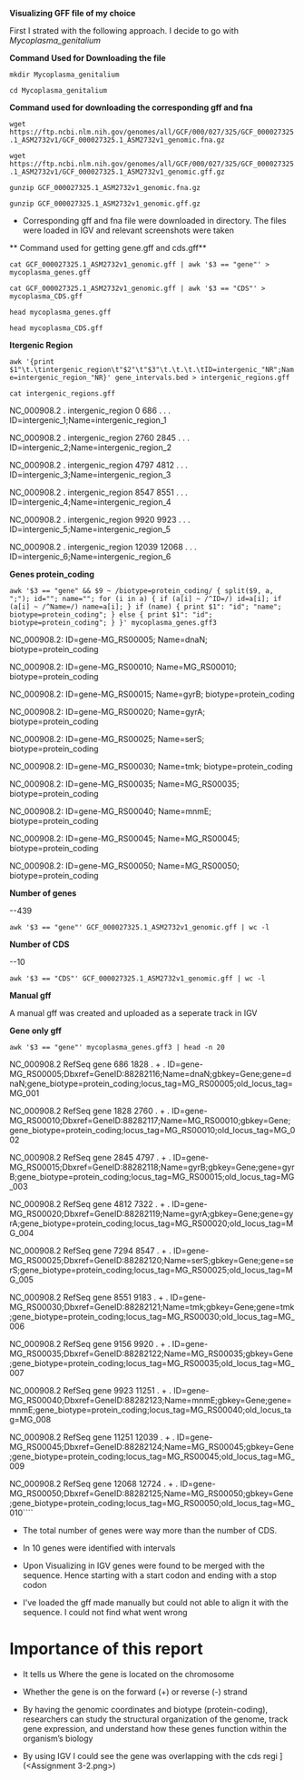 **Visualizing GFF file of my choice**

First I strated with the following approach. I decide to go with *Mycoplasma_genitalium*

**Command Used for Downloading the file**

````mkdir Mycoplasma_genitalium````

````cd Mycoplasma_genitalium````

**Command used for downloading the corresponding gff and fna**

````wget https://ftp.ncbi.nlm.nih.gov/genomes/all/GCF/000/027/325/GCF_000027325.1_ASM2732v1/GCF_000027325.1_ASM2732v1_genomic.fna.gz````

````wget https://ftp.ncbi.nlm.nih.gov/genomes/all/GCF/000/027/325/GCF_000027325.1_ASM2732v1/GCF_000027325.1_ASM2732v1_genomic.gff.gz````

````gunzip GCF_000027325.1_ASM2732v1_genomic.fna.gz````

````gunzip GCF_000027325.1_ASM2732v1_genomic.gff.gz````

* Corresponding gff and fna file were downloaded in directory. The files were loaded in IGV and relevant screenshots were taken

** Command used for getting gene.gff and cds.gff**


````cat GCF_000027325.1_ASM2732v1_genomic.gff | awk '$3 == "gene"' > mycoplasma_genes.gff````


````cat GCF_000027325.1_ASM2732v1_genomic.gff | awk '$3 == "CDS"' > mycoplasma_CDS.gff````


````head mycoplasma_genes.gff````

````head mycoplasma_CDS.gff````


**Itergenic Region**

````awk '{print $1"\t.\tintergenic_region\t"$2"\t"$3"\t.\t.\t.\tID=intergenic_"NR";Name=intergenic_region_"NR}' gene_intervals.bed > intergenic_regions.gff````

````cat intergenic_regions.gff````

NC_000908.2     .       intergenic_region       0       686     .       .       .       ID=intergenic_1;Name=intergenic_region_1

NC_000908.2     .       intergenic_region       2760    2845    .       .       .       ID=intergenic_2;Name=intergenic_region_2

NC_000908.2     .       intergenic_region       4797    4812    .       .       .       ID=intergenic_3;Name=intergenic_region_3

NC_000908.2     .       intergenic_region       8547    8551    .       .       .       ID=intergenic_4;Name=intergenic_region_4

NC_000908.2     .       intergenic_region       9920    9923    .       .       .       ID=intergenic_5;Name=intergenic_region_5

NC_000908.2     .       intergenic_region       12039   12068   .       .       .       ID=intergenic_6;Name=intergenic_region_6


**Genes protein_coding**

`awk '$3 == "gene" && $9 ~ /biotype=protein_coding/ {
    split($9, a, ";");
    id="";
    name="";
    for (i in a) {
        if (a[i] ~ /^ID=/) id=a[i];
        if (a[i] ~ /^Name=/) name=a[i];
    }
    if (name) {
        print $1": "id"; "name"; biotype=protein_coding";
    } else {
        print $1": "id"; biotype=protein_coding";
    }
}' mycoplasma_genes.gff3`

NC_000908.2: ID=gene-MG_RS00005; Name=dnaN; biotype=protein_coding

NC_000908.2: ID=gene-MG_RS00010; Name=MG_RS00010; biotype=protein_coding

NC_000908.2: ID=gene-MG_RS00015; Name=gyrB; biotype=protein_coding

NC_000908.2: ID=gene-MG_RS00020; Name=gyrA; biotype=protein_coding

NC_000908.2: ID=gene-MG_RS00025; Name=serS; biotype=protein_coding

NC_000908.2: ID=gene-MG_RS00030; Name=tmk; biotype=protein_coding

NC_000908.2: ID=gene-MG_RS00035; Name=MG_RS00035; biotype=protein_coding

NC_000908.2: ID=gene-MG_RS00040; Name=mnmE; biotype=protein_coding

NC_000908.2: ID=gene-MG_RS00045; Name=MG_RS00045; biotype=protein_coding

NC_000908.2: ID=gene-MG_RS00050; Name=MG_RS00050; biotype=protein_coding


**Number of genes**

--439

````awk '$3 == "gene"' GCF_000027325.1_ASM2732v1_genomic.gff | wc -l````

**Number of CDS**

--10

````awk '$3 == "CDS"' GCF_000027325.1_ASM2732v1_genomic.gff | wc -l````

**Manual gff**

A manual gff was created and uploaded as a seperate track in IGV

**Gene only gff**

````awk '$3 == "gene"' mycoplasma_genes.gff3 | head -n 20````

NC_000908.2     RefSeq  gene    686     1828    .       +       .       ID=gene-MG_RS00005;Dbxref=GeneID:88282116;Name=dnaN;gbkey=Gene;gene=dnaN;gene_biotype=protein_coding;locus_tag=MG_RS00005;old_locus_tag=MG_001

NC_000908.2     RefSeq  gene    1828    2760    .       +       .       ID=gene-MG_RS00010;Dbxref=GeneID:88282117;Name=MG_RS00010;gbkey=Gene;gene_biotype=protein_coding;locus_tag=MG_RS00010;old_locus_tag=MG_002

NC_000908.2     RefSeq  gene    2845    4797    .       +       .       ID=gene-MG_RS00015;Dbxref=GeneID:88282118;Name=gyrB;gbkey=Gene;gene=gyrB;gene_biotype=protein_coding;locus_tag=MG_RS00015;old_locus_tag=MG_003

NC_000908.2     RefSeq  gene    4812    7322    .       +       .       ID=gene-MG_RS00020;Dbxref=GeneID:88282119;Name=gyrA;gbkey=Gene;gene=gyrA;gene_biotype=protein_coding;locus_tag=MG_RS00020;old_locus_tag=MG_004

NC_000908.2     RefSeq  gene    7294    8547    .       +       .       ID=gene-MG_RS00025;Dbxref=GeneID:88282120;Name=serS;gbkey=Gene;gene=serS;gene_biotype=protein_coding;locus_tag=MG_RS00025;old_locus_tag=MG_005

NC_000908.2     RefSeq  gene    8551    9183    .       +       .       ID=gene-MG_RS00030;Dbxref=GeneID:88282121;Name=tmk;gbkey=Gene;gene=tmk;gene_biotype=protein_coding;locus_tag=MG_RS00030;old_locus_tag=MG_006

NC_000908.2     RefSeq  gene    9156    9920    .       +       .       ID=gene-MG_RS00035;Dbxref=GeneID:88282122;Name=MG_RS00035;gbkey=Gene;gene_biotype=protein_coding;locus_tag=MG_RS00035;old_locus_tag=MG_007

NC_000908.2     RefSeq  gene    9923    11251   .       +       .       ID=gene-MG_RS00040;Dbxref=GeneID:88282123;Name=mnmE;gbkey=Gene;gene=mnmE;gene_biotype=protein_coding;locus_tag=MG_RS00040;old_locus_tag=MG_008

NC_000908.2     RefSeq  gene    11251   12039   .       +       .       ID=gene-MG_RS00045;Dbxref=GeneID:88282124;Name=MG_RS00045;gbkey=Gene;gene_biotype=protein_coding;locus_tag=MG_RS00045;old_locus_tag=MG_009

NC_000908.2     RefSeq  gene    12068   12724   .       +       .       ID=gene-MG_RS00050;Dbxref=GeneID:88282125;Name=MG_RS00050;gbkey=Gene;gene_biotype=protein_coding;locus_tag=MG_RS00050;old_locus_tag=MG_010````



* The total number of genes were way more than the number of CDS.

* In 10 genes were identified with intervals

* Upon Visualizing in IGV genes were found to be merged with the sequence. Hence starting with a start codon and ending with a stop codon

* I've loaded the gff made manually but could not able to align it with the sequence. I could not find what went wrong

# Importance of this report

* It tells us Where the gene is located on the chromosome

* Whether the gene is on the forward (+) or reverse (-) strand

* By having the genomic coordinates and biotype (protein-coding), researchers can study the structural organization of the genome, track gene expression, and understand how these genes function within the organism’s biology


* By using IGV I could see the gene was overlapping with the cds regi
](<Assignment 3-2.png>)